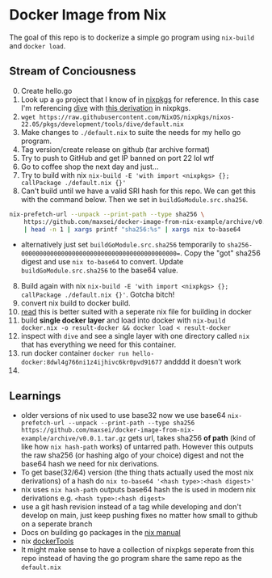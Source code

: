 
# Docker Image from Nix

The goal of this repo is to dockerize a simple go program using `nix-build` and `docker load`.

## Stream of Conciousness
0. Create hello.go
1. Look up a `go` project that I know of in [nixpkgs](https://github.com/NixOS/nixpkgs) for reference. In this case I'm referencing [dive](https://github.com/wagoodman/dive) with [this derivation](https://github.com/NixOS/nixpkgs/blob/b542cc75fa03a3a29350d4c3b69739e946268a93/pkgs/development/tools/dive/default.nix) in nixpkgs.
2. `wget https://raw.githubusercontent.com/NixOS/nixpkgs/nixos-22.05/pkgs/development/tools/dive/default.nix`
3. Make changes to `./default.nix` to suite the needs for my hello go program.
4. Tag version/create release on github (tar archive format)
5. Try to push to GitHub and get IP banned on port 22 lol wtf
6. Go to coffee shop the next day and just...
7. Try to build with nix `nix-build -E 'with import <nixpkgs> {}; callPackage ./default.nix {}'`
7. Can't build until we have a valid SRI hash for this repo. We can get this with the command below. Then we set in `buildGoModule.src.sha256`.
```bash
nix-prefetch-url --unpack --print-path --type sha256 \
	https://github.com/maxsei/docker-image-from-nix-example/archive/v0.0.1.tar.gz \
	| head -n 1 | xargs printf "sha256:%s" | xargs nix to-base64
```

* alternatively just set  `buildGoModule.src.sha256` temporarily to `sha256-0000000000000000000000000000000000000000000=`. Copy the "got" sha256 digest and use `nix to-base64` to convert. Update `buildGoModule.src.sha256` to the base64 value.

8. Build again with nix `nix-build -E 'with import <nixpkgs> {}; callPackage ./default.nix {}'`. Gotcha bitch!
9. convert nix build to docker build.
10. [read](https://nix.dev/tutorials/building-and-running-docker-images) this is better suited with a seperate nix file for building in docker
11. build **single docker layer** and load into docker with `nix-build docker.nix -o result-docker && docker load < result-docker `
12. inspect with `dive` and see a single layer with one directory called `nix` that has everything we need for this container.
13. run docker container `docker run hello-docker:8dwl4g766ni1z4ijhivc6kr0pvd91677` andddd it doesn't work
14. 

## Learnings
* older versions of nix used to use base32 now we use base64
`nix-prefetch-url --unpack --print-path --type sha256 https://github.com/maxsei/docker-image-from-nix-example/archive/v0.0.1.tar.gz` gets url, takes sha256 **of path** (kind of like how `nix hash-path` works) of untarred path. However this outputs the raw sha256 (or hashing algo of your choice) digest and not the base64 hash we need for nix derivations.
* To get base(32/64) version (the thing thats actually used the most nix derivations) of a hash do `nix to-base64 '<hash type>:<hash digest>'`
* nix uses `nix hash-path` outputs base64 hash the is used in modern nix derivations e.g. `<hash type>:<hash digest>`
* use a git hash revision instead of a tag while developing and don't develop on main, just keep pushing fixes no matter how small to github on a seperate branch
* Docs on building go packages in the [nix manual](https://nixos.org/manual/nixpkgs/stable/#ssec-language-go)
* nix [dockerTools](https://nixos.org/manual/nixpkgs/stable/#sec-pkgs-dockerTools)
* It might make sense to have a collection of nixpkgs seperate from this repo instead of having the go program share the same repo as the `default.nix`
